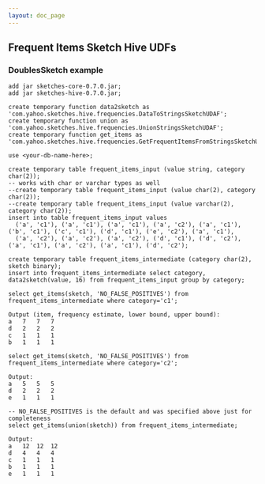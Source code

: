 ```yaml
---
layout: doc_page
---
```


## Frequent Items Sketch Hive UDFs

### DoublesSketch example

    add jar sketches-core-0.7.0.jar;
    add jar sketches-hive-0.7.0.jar;

    create temporary function data2sketch as 'com.yahoo.sketches.hive.frequencies.DataToStringsSketchUDAF';
    create temporary function union as 'com.yahoo.sketches.hive.frequencies.UnionStringsSketchUDAF';
    create temporary function get_items as 'com.yahoo.sketches.hive.frequencies.GetFrequentItemsFromStringsSketchUDTF';

    use <your-db-name-here>;

    create temporary table frequent_items_input (value string, category char(2));
    -- works with char or varchar types as well
    --create temporary table frequent_items_input (value char(2), category char(2));
    --create temporary table frequent_items_input (value varchar(2), category char(2));
    insert into table frequent_items_input values
      ('a', 'c1'), ('a', 'c1'), ('a', 'c1'), ('a', 'c2'), ('a', 'c1'), ('b', 'c1'), ('c', 'c1'), ('d', 'c1'), ('e', 'c2'), ('a', 'c1'),
      ('a', 'c2'), ('a', 'c2'), ('a', 'c2'), ('d', 'c1'), ('d', 'c2'), ('a', 'c1'), ('a', 'c2'), ('a', 'c1'), ('d', 'c2');

    create temporary table frequent_items_intermediate (category char(2), sketch binary);
    insert into frequent_items_intermediate select category, data2sketch(value, 16) from frequent_items_input group by category;

    select get_items(sketch, 'NO_FALSE_POSITIVES') from frequent_items_intermediate where category='c1';

    Output (item, frequency estimate, lower bound, upper bound):
    a	7	7	7
    d	2	2	2
    c	1	1	1
    b	1	1	1

    select get_items(sketch, 'NO_FALSE_POSITIVES') from frequent_items_intermediate where category='c2';

    Output:
    a	5	5	5
    d	2	2	2
    e	1	1	1

    -- NO_FALSE_POSITIVES is the default and was specified above just for completeness
    select get_items(union(sketch)) from frequent_items_intermediate;

    Output:
    a	12	12	12
    d	4	4	4
    c	1	1	1
    b	1	1	1
    e	1	1	1
